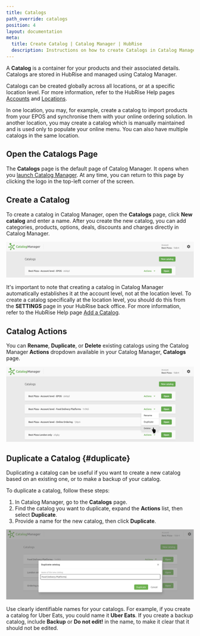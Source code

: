 ```yaml
---
title: Catalogs
path_override: catalogs
position: 4
layout: documentation
meta:
  title: Create Catalog | Catalog Manager | HubRise
  description: Instructions on how to create Catalogs in Catalog Manager. Synchronise catalogs between your EPOS and your apps.
---
```


A **Catalog** is a container for your products and their associated details. Catalogs are stored in HubRise and managed using Catalog Manager.

Catalogs can be created globally across all locations, or at a specific location level. For more information, refer to the HubRise Help pages [Accounts](/docs/account) and [Locations](/docs/locations).

In one location, you may, for example, create a catalog to import products from your EPOS and synchronise them with your online ordering solution. In another location, you may create a catalog which is manually maintained and is used only to populate your online menu. You can also have multiple catalogs in the same location.

## Open the Catalogs Page

The **Catalogs** page is the default page of Catalog Manager. It opens when you [launch Catalog Manager](/apps/catalog-manager/launch-catalog-manager). At any time, you can return to this page by clicking the logo in the top-left corner of the screen.

## Create a Catalog

To create a catalog in Catalog Manager, open the **Catalogs** page, click **New catalog** and enter a name. After you create the new catalog, you can add categories, products, options, deals, discounts and charges directly in Catalog Manager.

![Catalog Manager New Catalog](./images/015-2x-new-catalog.png)


It's important to note that creating a catalog in Catalog Manager automatically establishes it at the account level, not at the location level. To create a catalog specifically at the location level, you should do this from the **SETTINGS** page in your HubRise back office. For more information, refer to the HubRise Help page [Add a Catalog](/docs/catalog#add).

## Catalog Actions

You can **Rename**, **Duplicate**, or **Delete** existing catalogs using the Catalog Manager **Actions** dropdown available in your Catalog Manager, **Catalogs** page.

![Catalog Manager Catalog list](./images/001-2x-catalog-list.png)

## Duplicate a Catalog {#duplicate}

Duplicating a catalog can be useful if you want to create a new catalog based on an existing one, or to make a backup of your catalog.

To duplicate a catalog, follow these steps:

1. In Catalog Manager, go to the **Catalogs** page.
1. Find the catalog you want to duplicate, expand the **Actions** list, then select **Duplicate**.
1. Provide a name for the new catalog, then click **Duplicate**.

![Duplicate a catalog](./images/018-2x-duplicate-catalog.png)

Use clearly identifiable names for your catalogs. For example, if you create a catalog for Uber Eats, you could name it **Uber Eats**. If you create a backup catalog, include **Backup** or **Do not edit!** in the name, to make it clear that it should not be edited.
